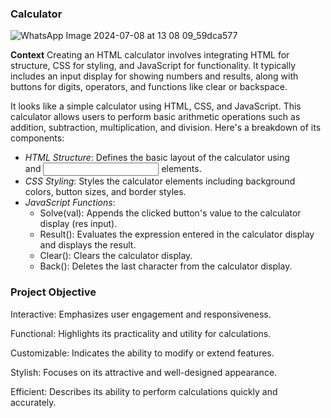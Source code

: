 ###  **Calculator**

![WhatsApp Image 2024-07-08 at 13 08 09_59dca577](https://github.com/EaknadhPolisetty/Digital-Bhem/assets/153793143/578bc493-3a52-434e-a815-b7e1553a7b22)

**Context**
Creating an HTML calculator involves integrating HTML for structure, CSS for styling, and JavaScript for functionality. It typically includes an input display for showing numbers and results, along with buttons for digits, operators, and functions like clear or backspace.

It looks like a simple calculator using HTML, CSS, and JavaScript. This calculator allows users to perform basic arithmetic operations such as addition, subtraction, multiplication, and division. Here's a breakdown of its components:
- *HTML Structure*: Defines the basic layout of the calculator using <div> and <input> elements.
- *CSS Styling*: Styles the calculator elements including background colors, button sizes, and border styles.
- *JavaScript Functions*:
  - Solve(val): Appends the clicked button's value to the calculator display (res input).
  - Result(): Evaluates the expression entered in the calculator display and displays the result.
  - Clear(): Clears the calculator display.
  - Back(): Deletes the last character from the calculator display.
  
### **Project Objective**

Interactive: Emphasizes user engagement and responsiveness.

Functional: Highlights its practicality and utility for calculations.

Customizable: Indicates the ability to modify or extend features.

Stylish: Focuses on its attractive and well-designed appearance.

Efficient: Describes its ability to perform calculations quickly and accurately.
